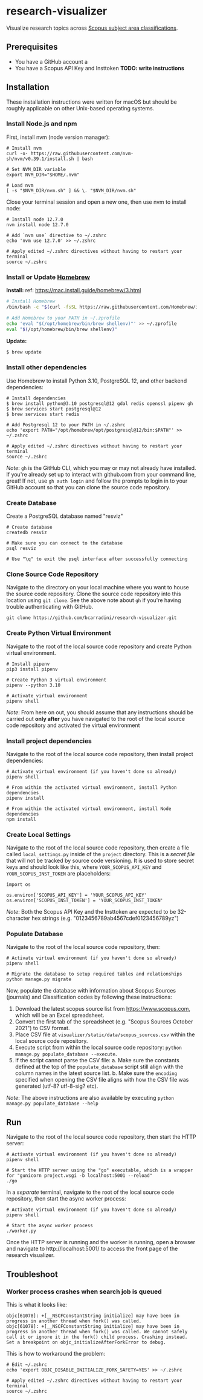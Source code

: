 
# research-visualizer
Visualize research topics across [Scopus subject area classifications](https://service.elsevier.com/app/answers/detail/a_id/14882/supporthub/scopus/~/what-are-the-most-frequent-subject-area-categories-and-classifications-used-in/).


## Prerequisites
- You have a GitHub account a
- You have a Scopus API Key and Insttoken **TODO: write instructions**


## Installation
These installation instructions were written for macOS but should be roughly applicable on other Unix-based operating systems.


### Install Node.js and npm
First, install nvm (node version manager):
```
# Install nvm
curl -o- https://raw.githubusercontent.com/nvm-sh/nvm/v0.39.1/install.sh | bash

# Set NVM_DIR variable
export NVM_DIR="$HOME/.nvm"

# Load nvm
[ -s "$NVM_DIR/nvm.sh" ] && \. "$NVM_DIR/nvm.sh"
```

Close your terminal session and open a new one, then use nvm to install node:
```
# Install node 12.7.0
nvm install node 12.7.0

# Add `nvm use` directive to ~/.zshrc
echo 'nvm use 12.7.0' >> ~/.zshrc

# Apply edited ~/.zshrc directives without having to restart your terminal
source ~/.zshrc
```


### Install or Update [Homebrew](https://brew.sh/)

**Install:**
ref: https://mac.install.guide/homebrew/3.html
```sh
# Install Homebrew
/bin/bash -c "$(curl -fsSL https://raw.githubusercontent.com/Homebrew/install/HEAD/install.sh)"

# Add Homebrew to your PATH in ~/.zprofile
echo 'eval "$(/opt/homebrew/bin/brew shellenv)"' >> ~/.zprofile
eval "$(/opt/homebrew/bin/brew shellenv)"
```

**Update:**
```sh
$ brew update
```


### Install other dependencies
Use Homebrew to install Python 3.10, PostgreSQL 12, and other backend dependencies:
```
# Install dependencies
$ brew install python@3.10 postgresql@12 gdal redis openssl pipenv gh
$ brew services start postgresql@12
$ brew services start redis

# Add Postgresql 12 to your PATH in ~/.zshrc
echo 'export PATH="/opt/homebrew/opt/postgresql@12/bin:$PATH"' >> ~/.zshrc

# Apply edited ~/.zshrc directives without having to restart your terminal
source ~/.zshrc
```
_Note_: `gh` is the GitHub CLI, which you may or may not already have installed. If you're already set up to interact with github.com from your command line, great! If not, use `gh auth login` and follow the prompts to login in to your GitHub account so that you can clone the source code repository.


### Create Database
Create a PostgreSQL database named "resviz"
```
# Create database
createdb resviz

# Make sure you can connect to the database
psql resviz

# Use "\q" to exit the psql interface after successfully connecting
```


### Clone Source Code Repository
Navigate to the directory on your local machine where you want to house the source code repository. Clone the source code repository into this location using `git clone`. See the above note about `gh` if you're having trouble authenticating with GitHub.
```
git clone https://github.com/bcarradini/research-visualizer.git
```


### Create Python Virtual Environment
Navigate to the root of the local source code repository and create Python virtual environment.
```
# Install pipenv
pip3 install pipenv

# Create Python 3 virtual environment
pipenv --python 3.10

# Activate virtual environment
pipenv shell
```
_Note_: From here on out, you should assume that any instructions should be carried out **only after** you have navigated to the root of the local source code repository and activated the virtual environment


### Install project dependencies
Navigate to the root of the local source code repository, then install project dependencies:
```
# Activate virtual environment (if you haven't done so already)
pipenv shell

# From within the activated virtual environment, install Python dependencies
pipenv install

# From within the activated virtual environment, install Node dependencies
npm install
```


### Create Local Settings
Navigate to the root of the local source code repository, then create a file called `local_settings.py` inside of the `project` directory. This is a _secret file_ that will not be tracked by source code versioning. It is used to store secret keys and should look like this, where `YOUR_SCOPUS_API_KEY` and `YOUR_SCOPUS_INST_TOKEN` are placeholders:
```
import os

os.environ['SCOPUS_API_KEY'] = 'YOUR_SCOPUS_API_KEY'
os.environ['SCOPUS_INST_TOKEN'] = 'YOUR_SCOPUS_INST_TOKEN'
```
_Note_: Both the Scopus API Key and the Insttoken are expected to be 32-character hex strings (e.g. "0123456789ab4567cdef0123456789yz")


### Populate Database
Navigate to the root of the local source code repository, then:
```
# Activate virtual environment (if you haven't done so already)
pipenv shell

# Migrate the database to setup required tables and relationships
python manage.py migrate
```
Now, populate the database with information about Scopus Sources (journals) and Classification codes by following these instructions:
1. Download the latest scopus source list from https://www.scopus.com, which will be an Excel spreadsheet.
2. Convert the first tab of the spreadsheet (e.g. "Scopus Sources October 2021") to CSV format.
3. Place CSV file at `visualizer/static/data/scopus_sources.csv` within the local source code repository.
4. Execute script from within the local source code repository: `python manage.py populate_database --execute`.
5. If the script cannot parse the CSV file:
  a. Make sure the constants defined at the top of the `populate_database` script still align with the column names in the latest source list.
  b. Make sure the `encoding` specified when opening the CSV file aligns with how the CSV file was generated (utf-8? utf-8-sig? etc).

_Note_: The above instructions are also available by executing `python manage.py populate_database --help`


## Run

Navigate to the root of the local source code repository, then start the HTTP server:
```
# Activate virtual environment (if you haven't done so already)
pipenv shell

# Start the HTTP server using the "go" executable, which is a wrapper for "gunicorn project.wsgi -b localhost:5001 --reload"
./go
```

In a _separate_ terminal, navigate to the root of the local source code repository, then start the async worker process:
```
# Activate virtual environment (if you haven't done so already)
pipenv shell

# Start the async worker process
./worker.py
```

Once the HTTP server is running and the worker is running, open a browser and navigate to http://localhost:5001/ to access the front page of the research visualizer.


## Troubleshoot

### Worker process crashes when search job is queued
This is what it looks like:
```
objc[61078]: +[__NSCFConstantString initialize] may have been in progress in another thread when fork() was called.
objc[61078]: +[__NSCFConstantString initialize] may have been in progress in another thread when fork() was called. We cannot safely call it or ignore it in the fork() child process. Crashing instead. Set a breakpoint on objc_initializeAfterForkError to debug.
```
This is how to workaround the problem:
```
# Edit ~/.zshrc
echo 'export OBJC_DISABLE_INITIALIZE_FORK_SAFETY=YES' >> ~/.zshrc

# Apply edited ~/.zshrc directives without having to restart your terminal
source ~/.zshrc
```
